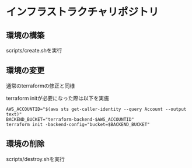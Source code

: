 # インフラストラクチャリポジトリ

## 環境の構築
scripts/create.shを実行

## 環境の変更

通常のterraformの修正と同様

terraform initが必要になった際は以下を実施

```
AWS_ACCOUNTID="$(aws sts get-caller-identity --query Account --output text)"
BACKEND_BUCKET="terraform-backend-$AWS_ACCOUNTID"
terraform init -backend-config="bucket=$BACKEND_BUCKET"
```

## 環境の削除
scripts/destroy.shを実行
